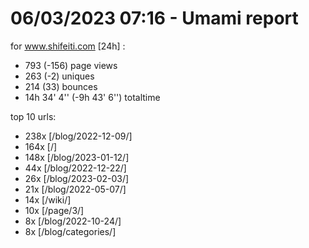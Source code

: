 # 06/03/2023 07:16 - Umami report
for www.shifeiti.com [24h] :

 - 793 (-156) page views
 - 263 (-2) uniques
 - 214 (33) bounces
 - 14h 34' 4'' (-9h 43' 6'') totaltime


top 10 urls:
 - 238x [/blog/2022-12-09/]
 - 164x [/]
 - 148x [/blog/2023-01-12/]
 - 44x [/blog/2022-12-22/]
 - 26x [/blog/2023-02-03/]
 - 21x [/blog/2022-05-07/]
 - 14x [/wiki/]
 - 10x [/page/3/]
 - 8x [/blog/2022-10-24/]
 - 8x [/blog/categories/]


